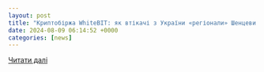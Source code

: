 ```yaml
---
layout: post
title: "Криптобіржа WhiteBIT: як втікачі з України «регіонали» Шенцеви та Володимир Носов допомагають спецслужбам Росії відмивати гроші - ЗНАЙ ЮА"
date: 2024-08-09 06:14:52 +0000
categories: [news]
---
```


[Читати далі](https://znaj.ua/kompromat/491105-kriptobirzha-whitebit-yak-vtikachi-z-ukrajini-regionali-shencevi-ta-volodimir-nosov-dopomagayut-specsluzhbam-rosiji-vidmivati-groshi)
